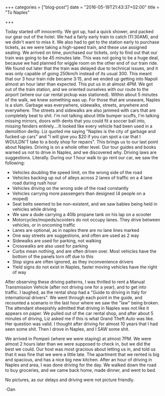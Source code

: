 +++
categories = ["blog-post"]
date = "2016-05-19T21:43:37+02:00"
title = "To Naples"

+++

Today started off innocently. We got up, had a quick shower, and packed our gear out of the hotel. We had a fairly early train to catch (11:30AM), and we didn't want to miss it. We also had to get to the station early to purchase tickets, as we were taking a high-speed train, and these use assigned seating. We arrived on time, purchased our tickets, only to find out that our train was going to be 45 minutes late. This was not going to be a huge deal, because we had planned for wiggle room on the other end of our train ride. We found out later that the train was delayed due to technical issues, and it was only capable of going 250km/h instead of its usual 300. This meant that our 3 hour train ride became 3:15, and we ended up getting into Napoli almost an hour later than expected. This put us in at almost 4PM. We got out of the train station, and we oriented ourselves with our route to the airport (where our car rental pickup was stationed). Within about 5 minutes of the walk, we knew something was up. For those that are unaware, Naples is a slum. Garbage was everywhere, sidewalks, streets, anywhere and everywhere. The streets and sidewalks are also jammed with cars that are completely beat to shit. I'm not talking about little bumper scuffs, I'm talking missing mirrors, doors with dents that you could fit a soccer ball into, missing fenders entirely....It looked like every vehicle had been used in a demolition derby. Liz quoted me saying "Naples is the city of garbage and fucked up cars" and "I will give you $20 if you can spot a car that I WOULDN'T take to a body shop for repairs". This brings us to our last point about Naples. Driving is on a whole other level. Our tour guides and books warned us not to drive in Naples, and we discovered why. Driving laws are suggestions. Literally. During our 1 hour walk to go rent our car, we saw the following:

* Vehicles doubling the speed limit, on the wrong side of the road
* Vehicles backing up out of alleys across 2 lanes of traffic on a 4 lane road during rush hour
* Vehicles driving on the wrong side of the road constantly
* Vehicles carrying more passengers than designed (4 people on a moped)
* Seat belts seemed to be non-existent, and we saw babies being held in vehicles while driving
* We saw a dude carrying a 40lb propane tank on his lap on a scooter
* Motorcycles/mopeds/scooters do not occupy lanes. They drive between vehicles, or in oncoming traffic
* Lanes are optional, as in naples there are no lane lines marked
* One way streets are suggestions, and often are used as 2 way
* Sidewalks are used for parking, not walking
* Crosswalks are also used for parking
* Curbs mean nothing, and are often driven over. Most vehicles have the bottom of the panels torn off due to this
* Stop signs are often ignored, as they inconvenience drivers
* Yield signs do not exist in Naples, faster moving vehicles have the right of way

After observing these driving patterns, I was thrilled to rent a Manual Transmission Vehicle (after not driving one for a year), and to get into traffic. I laughed, as the rental shop had a "Guide to driving in Italy for international drivers". We went through each point in the guide, and recounted a scenario in the last hour where we saw the "law" being broken. The attendant sheepishly admitted that driving in Naples was not like it appears on paper. We pulled out of the car rental shop, and after about 5 minutes of driving, Liz asked me if this is what Grand Theft Auto was like. Her question was valid. I thought after driving for almost 10 years that I had seen some shit. Then I drove in Naples, and I SAW some shit.

We arrived in Pompeii (where we were staying) at almost 7PM. We were almost 2 hours later than we were supposed to check in, but we did the best we could. Our host was most gracious about letting us in, and told us that it was fine that we were a little late. The apartment that we rented is big and spacious, and has a nice big new kitchen. After an hour of driving in Naples and area, I was done driving for the day. We walked down the road to buy groceries, and we came back home, made dinner, and went to bed.

No pictures, as our delays and driving were not picture friendly.

-Dan
